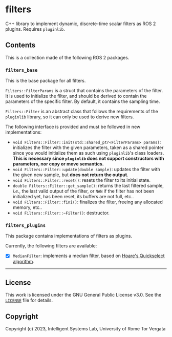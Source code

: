 # filters

C++ library to implement dynamic, discrete-time scalar filters as ROS 2 plugins. Requires `pluginlib`.

## Contents

This is a collection made of the following ROS 2 packages.

### `filters_base`

This is the base package for all filters.

`Filters::FilterParams` is a struct that contains the parameters of the filter. It is used to initialize the filter, and should be derived to contain the parameters of the specific filter. By default, it contains the sampling time.

`Filters::Filter` is an abstract class that follows the requirements of the `pluginlib` library, so it can only be used to derive new filters.

The following interface is provided and must be followed in new implementations:

- `void Filters::Filter::init(std::shared_ptr<FilterParams> params)`: initializes the filter with the given parameters, taken as a shared pointer since you would initialize them as such using `pluginlib`'s class loaders. **This is necessary since `pluginlib` does not support constructors with parameters, nor copy or move semantics.**
- `void Filters::Filter::update(double sample)`: updates the filter with the given new sample, but **does not return the output**.
- `void Filters::Filter::reset()`: resets the filter to its initial state.
- `double Filters::Filter::get_sample()`: returns the last filtered sample, *i.e.*, the last valid output of the filter, or `NAN` if the filter has not been initialized yet, has been reset, its buffers are not full, etc..
- `void Filters::Filter::fini()`: finalizes the filter, freeing any allocated memory, etc..
- `void Filters::Filter::~Filter()`: destructor.

### `filters_plugins`

This package contains implementations of filters as plugins.

Currently, the following filters are available:

- [x] `MedianFilter`: implements a median filter, based on [Hoare's Quickselect algorithm](https://en.wikipedia.org/wiki/Quickselect).

---

## License

This work is licensed under the GNU General Public License v3.0. See the [`LICENSE`](../../LICENSE) file for details.

## Copyright

Copyright (c) 2023, Intelligent Systems Lab, University of Rome Tor Vergata
